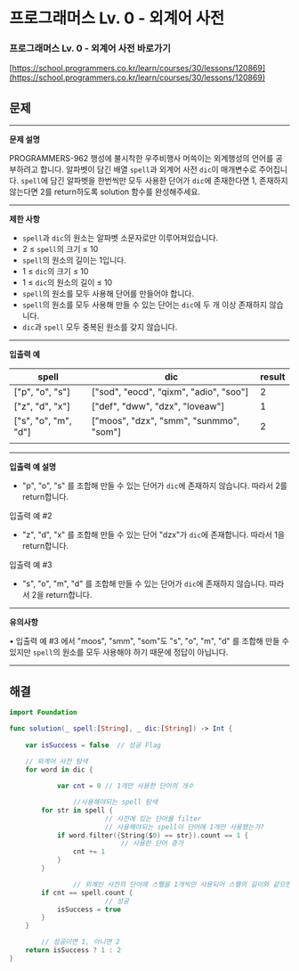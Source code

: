 # 프로그래머스 Lv. 0 - 외계어 사전

### 프로그래머스 Lv. 0 - 외계어 사전 바로가기

[https://school.programmers.co.kr/learn/courses/30/lessons/120869](https://school.programmers.co.kr/learn/courses/30/lessons/120869)

## 문제

---

**문제 설명**

PROGRAMMERS-962 행성에 불시착한 우주비행사 머쓱이는 외계행성의 언어를 공부하려고 합니다. 알파벳이 담긴 배열 `spell`과 외계어 사전 `dic`이 매개변수로 주어집니다. `spell`에 담긴 알파벳을 한번씩만 모두 사용한 단어가 `dic`에 존재한다면 1, 존재하지 않는다면 2를 return하도록 solution 함수를 완성해주세요.

---

**제한 사항**

- `spell`과 `dic`의 원소는 알파벳 소문자로만 이루어져있습니다.
- 2 ≤ `spell`의 크기 ≤ 10
- `spell`의 원소의 길이는 1입니다.
- 1 ≤ `dic`의 크기 ≤ 10
- 1 ≤ `dic`의 원소의 길이 ≤ 10
- `spell`의 원소를 모두 사용해 단어를 만들어야 합니다.
- `spell`의 원소를 모두 사용해 만들 수 있는 단어는 `dic`에 두 개 이상 존재하지 않습니다.
- `dic`과 `spell` 모두 중복된 원소를 갖지 않습니다.

---

**입출력 예**

| spell | dic | result |
| --- | --- | --- |
| ["p", "o", "s"] | ["sod", "eocd", "qixm", "adio", "soo"] | 2 |
| ["z", "d", "x"] | ["def", "dww", "dzx", "loveaw"] | 1 |
| ["s", "o", "m", "d"] | ["moos", "dzx", "smm", "sunmmo", "som"] | 2 |
|  |  |  |

---

**입출력 예 설명**

- "p", "o", "s" 를 조합해 만들 수 있는 단어가 `dic`에 존재하지 않습니다. 따라서 2를 return합니다.

입출력 예 #2

- "z", "d", "x" 를 조합해 만들 수 있는 단어 "dzx"가 `dic`에 존재합니다. 따라서 1을 return합니다.

입출력 예 #3

- "s", "o", "m", "d" 를 조합해 만들 수 있는 단어가 `dic`에 존재하지 않습니다. 따라서 2을 return합니다.

---

**유의사항**

• 입출력 예 #3 에서 "moos", "smm", "som"도 "s", "o", "m", "d" 를 조합해 만들 수 있지만 `spell`의 원소를 모두 사용해야 하기 때문에 정답이 아닙니다.

---

## 해결

```swift
import Foundation

func solution(_ spell:[String], _ dic:[String]) -> Int {
           
    var isSuccess = false  // 성공 Flag
    
    // 외계어 사전 탐색
    for word in dic {

		    var cnt = 0 // 1개만 사용한 단어의 개수

				//사용해야되는 spell 탐색
        for str in spell {
						// 사전에 있는 단어를 filter 
						// 사용해야되는 spell이 단어에 1개만 사용됐는가?
            if word.filter({String($0) == str}).count == 1 {
							// 사용한 단어 증가
                cnt += 1
            }
        }

				// 외계인 사전의 단어에 스펠을 1개씩만 사용되어 스펠의 길이와 같으면 
        if cnt == spell.count {
						// 성공
            isSuccess = true
        }
    }

		// 성공이면 1, 아니면 2
    return isSuccess ? 1 : 2
}
```